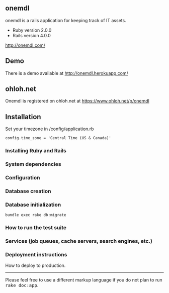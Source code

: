 ## onemdl

onemdl is a rails application for keeping track of IT assets.

* Ruby version 2.0.0
* Rails version 4.0.0

http://onemdl.com/

## Demo

There is a demo available at http://onemdl.herokuapp.com/

## ohloh.net

Onemdl is registered on ohloh.net at https://www.ohloh.net/p/onemdl

## Installation

Set your timezone in /config/application.rb

    config.time_zone = 'Central Time (US & Canada)'

### Installing Ruby and Rails

### System dependencies

### Configuration

### Database creation

### Database initialization

`bundle exec rake db:migrate`

### How to run the test suite

### Services (job queues, cache servers, search engines, etc.)

### Deployment instructions

How to deploy to production.

----

Please feel free to use a different markup language if you do not plan to run
<tt>rake doc:app</tt>.
